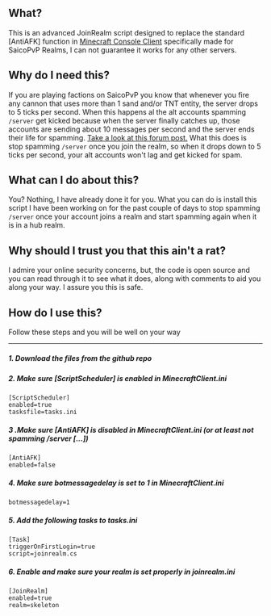 ## What?

This is an advanced JoinRealm script designed to replace the standard [AntiAFK] function in [Minecraft Console Client](https://github.com/ORelio/Minecraft-Console-Client/ "Minecraft Console Client") specifically made for SaicoPvP Realms, I can not guarantee it works for any other servers.

## Why do I need this?

If you are playing factions on SaicoPvP you know that whenever you fire any cannon that uses more than 1 sand and/or TNT entity, the server drops to 5 ticks per second. When this happens al the alt accounts spamming `/server` get kicked because when the server finally catches up, those accounts are sending about 10 messages per second and the server ends their life for spamming.
[Take a look at this forum post.](https://saicopvp.com/forums/threads/saicopve-in-a-nutshell.230634/ "Take a look at this forum post.")
What this does is stop spamming `/server` once you join the realm, so when it drops down to 5 ticks per second, your alt accounts won't lag and get kicked for spam.

## What can I do about this?
You? Nothing, I have already done it for you. What you can do is install this script I have been working on for the past couple of days to stop spamming `/server` once your account joins a realm and start spamming again when it is in a hub realm.

## Why should I trust you that this ain't a rat?
I admire your online security concerns, but, the code is open source and you can read through it to see what it does, along with comments to aid you along your way. I assure you this is safe.

## How do I use this?
Follow these steps and you will be well on your way

------------


##### 1. Download the files from the github repo

##### 2. Make sure [ScriptScheduler] is enabled in MinecraftClient.ini

	[ScriptScheduler]
	enabled=true
	tasksfile=tasks.ini

##### 3 .Make sure [AntiAFK] is disabled in MinecraftClient.ini (or at least not spamming /server [...])

	[AntiAFK]
	enabled=false

##### 4. Make sure botmessagedelay is set to 1 in MinecraftClient.ini

	botmessagedelay=1

##### 5. Add the following tasks to tasks.ini

	[Task]
	triggerOnFirstLogin=true
	script=joinrealm.cs

##### 6. Enable and make sure your realm is set properly in joinrealm.ini

	[JoinRealm]
	enabled=true
	realm=skeleton
